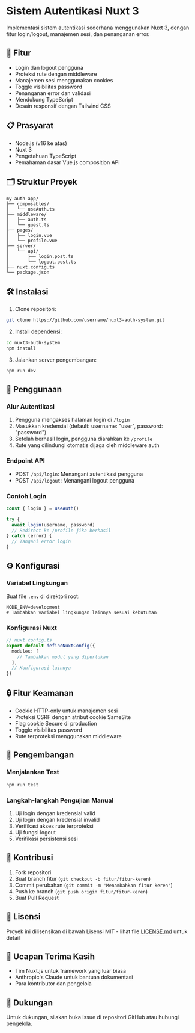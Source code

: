 # Sistem Autentikasi Nuxt 3

Implementasi sistem autentikasi sederhana menggunakan Nuxt 3, dengan fitur login/logout, manajemen sesi, dan penanganan error.

## 🚀 Fitur

- Login dan logout pengguna
- Proteksi rute dengan middleware
- Manajemen sesi menggunakan cookies
- Toggle visibilitas password
- Penanganan error dan validasi
- Mendukung TypeScript
- Desain responsif dengan Tailwind CSS

## 📋 Prasyarat

- Node.js (v16 ke atas)
- Nuxt 3
- Pengetahuan TypeScript
- Pemahaman dasar Vue.js composition API

## 🗂️ Struktur Proyek

```
my-auth-app/
├── composables/
│   └── useAuth.ts
├── middleware/
│   ├── auth.ts
│   └── guest.ts
├── pages/
│   ├── login.vue
│   └── profile.vue
├── server/
│   └── api/
│       ├── login.post.ts
│       └── logout.post.ts
├── nuxt.config.ts
└── package.json
```

## 🛠️ Instalasi

1. Clone repositori:
```bash
git clone https://github.com/username/nuxt3-auth-system.git
```

2. Install dependensi:
```bash
cd nuxt3-auth-system
npm install
```

3. Jalankan server pengembangan:
```bash
npm run dev
```

## 🔑 Penggunaan

### Alur Autentikasi

1. Pengguna mengakses halaman login di `/login`
2. Masukkan kredensial (default: username: "user", password: "password")
3. Setelah berhasil login, pengguna diarahkan ke `/profile`
4. Rute yang dilindungi otomatis dijaga oleh middleware auth

### Endpoint API

- POST `/api/login`: Menangani autentikasi pengguna
- POST `/api/logout`: Menangani logout pengguna

### Contoh Login

```typescript
const { login } = useAuth()

try {
  await login(username, password)
  // Redirect ke /profile jika berhasil
} catch (error) {
  // Tangani error login
}
```

## ⚙️ Konfigurasi

### Variabel Lingkungan

Buat file `.env` di direktori root:

```env
NODE_ENV=development
# Tambahkan variabel lingkungan lainnya sesuai kebutuhan
```

### Konfigurasi Nuxt

```typescript
// nuxt.config.ts
export default defineNuxtConfig({
  modules: [
    // Tambahkan modul yang diperlukan
  ],
  // Konfigurasi lainnya
})
```

## 🔒 Fitur Keamanan

- Cookie HTTP-only untuk manajemen sesi
- Proteksi CSRF dengan atribut cookie SameSite
- Flag cookie Secure di production
- Toggle visibilitas password
- Rute terproteksi menggunakan middleware

## 🧪 Pengembangan

### Menjalankan Test

```bash
npm run test
```

### Langkah-langkah Pengujian Manual

1. Uji login dengan kredensial valid
2. Uji login dengan kredensial invalid
3. Verifikasi akses rute terproteksi
4. Uji fungsi logout
5. Verifikasi persistensi sesi

## 🤝 Kontribusi

1. Fork repositori
2. Buat branch fitur (`git checkout -b fitur/fitur-keren`)
3. Commit perubahan (`git commit -m 'Menambahkan fitur keren'`)
4. Push ke branch (`git push origin fitur/fitur-keren`)
5. Buat Pull Request

## 📝 Lisensi

Proyek ini dilisensikan di bawah Lisensi MIT - lihat file [LICENSE.md](LICENSE.md) untuk detail

## 🙏 Ucapan Terima Kasih

- Tim Nuxt.js untuk framework yang luar biasa
- Anthropic's Claude untuk bantuan dokumentasi
- Para kontributor dan pengelola

## 💬 Dukungan

Untuk dukungan, silakan buka issue di repositori GitHub atau hubungi pengelola.
